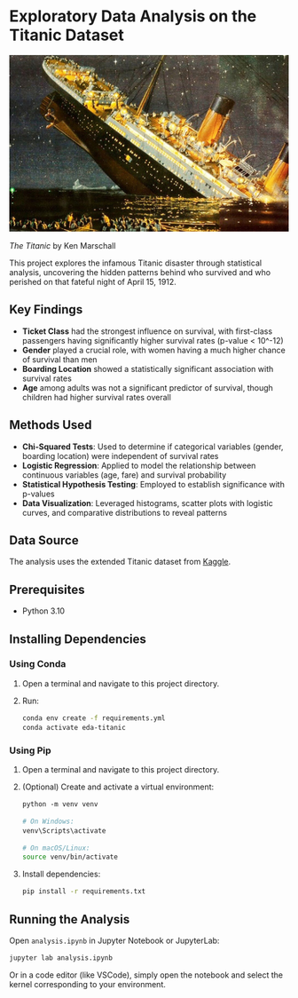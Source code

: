 # Exploratory Data Analysis on the Titanic Dataset

![Image of the Titanic](cover.png)

*The Titanic* by Ken Marschall

This project explores the infamous Titanic disaster through statistical analysis, uncovering the hidden patterns behind who survived and who perished on that fateful night of April 15, 1912.

## Key Findings

- **Ticket Class** had the strongest influence on survival, with first-class passengers having significantly higher survival rates (p-value < 10^-12)
- **Gender** played a crucial role, with women having a much higher chance of survival than men
- **Boarding Location** showed a statistically significant association with survival rates
- **Age** among adults was not a significant predictor of survival, though children had higher survival rates overall

## Methods Used

- **Chi-Squared Tests**: Used to determine if categorical variables (gender, boarding location) were independent of survival rates
- **Logistic Regression**: Applied to model the relationship between continuous variables (age, fare) and survival probability
- **Statistical Hypothesis Testing**: Employed to establish significance with p-values
- **Data Visualization**: Leveraged histograms, scatter plots with logistic curves, and comparative distributions to reveal patterns

## Data Source

The analysis uses the extended Titanic dataset from [Kaggle](https://www.kaggle.com/datasets/pavlofesenko/titanic-extended).

## Prerequisites

- Python 3.10

## Installing Dependencies

### Using Conda

1. Open a terminal and navigate to this project directory.
2. Run:

    ```sh
    conda env create -f requirements.yml
    conda activate eda-titanic
    ```

### Using Pip

1. Open a terminal and navigate to this project directory.
2. (Optional) Create and activate a virtual environment:

    ```md
    python -m venv venv
    ```

    ```powershell
    # On Windows:
    venv\Scripts\activate
    ```

    ```sh
    # On macOS/Linux:
    source venv/bin/activate
    ```

3. Install dependencies:

    ```sh
    pip install -r requirements.txt
    ```

## Running the Analysis

Open `analysis.ipynb` in Jupyter Notebook or JupyterLab:

```sh
jupyter lab analysis.ipynb
```

Or in a code editor (like VSCode), simply open the notebook and select the kernel corresponding to your environment.
